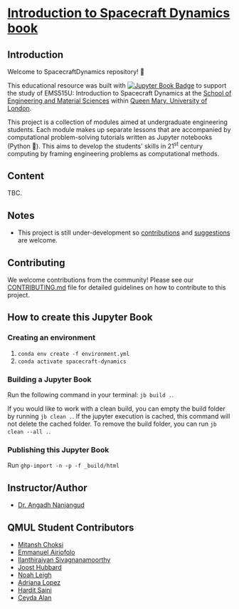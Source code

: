 # [Introduction to Spacecraft Dynamics book](http://www.angadhn.com/SpacecraftDynamics/)

## Introduction

Welcome to SpacecraftDynamics repository! 👋

This educational resource was built with 
[![Jupyter Book Badge](https://raw.githubusercontent.com/cooperrc/computational-mechanics/8789a7efef5b6178f6e4a1f05e69babdb1438fc4/images/badge.svg)](https://angadhn.github.io/ComputationalDynamics/kinematics/introduction.html)
to support the study of EMS515U: Introduction to Spacecraft Dynamics at the 
[School of Engineering and Material Sciences](https://www.sems.qmul.ac.uk/) within 
[Queen Mary, University of London](https://www.qmul.ac.uk/).

This project is a collection of modules aimed at undergraduate engineering students. Each module makes up separate lessons that are accompanied by computational problem-solving tutorials written as Jupyter notebooks (Python 🐍). This aims to develop the students' skills in 21<sup>st</sup> century computing by framing engineering problems as computational methods.

## Content

TBC.

## Notes

- This project is still under-development so 
  [contributions](https://docs.github.com/en/pull-requests/collaborating-with-pull-requests/proposing-changes-to-your-work-with-pull-requests/about-pull-requests)
  and 
  [suggestions](https://docs.github.com/en/issues/tracking-your-work-with-issues/about-issues) are welcome.

## Contributing

We welcome contributions from the community! Please see our [CONTRIBUTING.md](CONTRIBUTING.md) file for detailed guidelines on how to contribute to this project.

## How to create this Jupyter Book

### Creating an environment

1. `conda env create -f environment.yml`
2. `conda activate spacecraft-dynamics`

### Building a Jupyter Book

Run the following command in your terminal: `jb build .`.

If you would like to work with a clean build, you can empty the build folder by running `jb clean .`. If the jupyter execution is cached, this command will not delete the cached folder. To remove the build folder, you can run `jb clean --all .`.

### Publishing this Jupyter Book

Run `ghp-import -n -p -f _build/html`

## Instructor/Author

- [Dr. Angadh Nanjangud](https://www.sems.qmul.ac.uk/staff/a.nanjangud)

## QMUL Student Contributors
- [Mitansh Choksi](https://github.com/mitanshc)
- [Emmanuel Airiofolo](https://www.angadhn.com/SpacecraftDynamics/orbital-mechanics/Lecture12/Lecture12.html)
- [Ilanthiraiyan Sivagnanamoorthy](https://github.com/thedukeofeelam)
- [Joost Hubbard](https://github.com/Joosty)
- [Noah Leigh](https://github.com/nozzington)
- [Adriana Lopez](https://github.com/adrulpz)
- [Hardit Saini](https://github.com/Hardit-Saini)
- [Ceyda Alan](https://github.com/calan04)